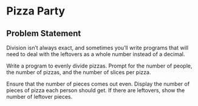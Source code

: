 # Pizza Party


## Problem Statement

Division isn’t always exact, and sometimes you’ll write programs that will need to deal with the leftovers as a whole number instead of a decimal.

Write a program to evenly divide pizzas. Prompt for the number of people, the number of pizzas, and the number of slices per pizza. 

Ensure that the number of pieces comes out even. Display the number of pieces of pizza each person should get. 
If there are leftovers, show the number of leftover pieces.
